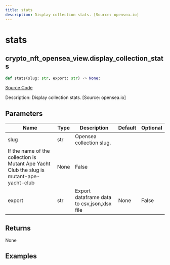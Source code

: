 ```yaml
---
title: stats
description: Display collection stats. [Source: opensea.io]
---
```

# stats

## crypto_nft_opensea_view.display_collection_stats

```python
def stats(slug: str, export: str) -> None:
```
[Source Code](https://github.com/OpenBB-finance/OpenBBTerminal/tree/main/openbb_terminal/cryptocurrency/nft/opensea_view.py#L14)

Description: Display collection stats. [Source: opensea.io]

## Parameters

| Name | Type | Description | Default | Optional |
| ---- | ---- | ----------- | ------- | -------- |
| slug | str | Opensea collection slug.
If the name of the collection is Mutant Ape Yacht Club the slug is mutant-ape-yacht-club | None | False |
| export | str | Export dataframe data to csv,json,xlsx file | None | False |

## Returns

None

## Examples

